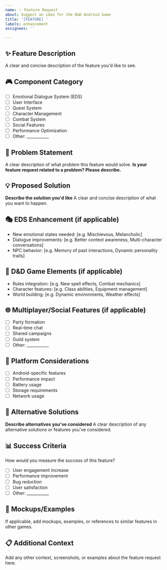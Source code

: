 ```yaml
---
name: ✨ Feature Request
about: Suggest an idea for the D&D Android Game
title: '[FEATURE] '
labels: enhancement
assignees: ''

---
```


## ✨ Feature Description
A clear and concise description of the feature you'd like to see.

## 🎮 Component Category
- [ ] Emotional Dialogue System (EDS)
- [ ] User Interface
- [ ] Quest System
- [ ] Character Management
- [ ] Combat System
- [ ] Social Features
- [ ] Performance Optimization
- [ ] Other: ___________

## 🎯 Problem Statement
A clear description of what problem this feature would solve.
**Is your feature request related to a problem? Please describe.**

## 💡 Proposed Solution
**Describe the solution you'd like**
A clear and concise description of what you want to happen.

## 🎭 EDS Enhancement (if applicable)
- New emotional states needed: [e.g. Mischievous, Melancholic]
- Dialogue improvements: [e.g. Better context awareness, Multi-character conversations]
- NPC behavior: [e.g. Memory of past interactions, Dynamic personality traits]

## 🎲 D&D Game Elements (if applicable)
- Rules integration: [e.g. New spell effects, Combat mechanics]
- Character features: [e.g. Class abilities, Equipment management]
- World building: [e.g. Dynamic environments, Weather effects]

## 🌐 Multiplayer/Social Features (if applicable)
- [ ] Party formation
- [ ] Real-time chat
- [ ] Shared campaigns
- [ ] Guild system
- [ ] Other: ___________

## 📱 Platform Considerations
- [ ] Android-specific features
- [ ] Performance impact
- [ ] Battery usage
- [ ] Storage requirements
- [ ] Network usage

## 🔄 Alternative Solutions
**Describe alternatives you've considered**
A clear description of any alternative solutions or features you've considered.

## 📊 Success Criteria
How would you measure the success of this feature?
- [ ] User engagement increase
- [ ] Performance improvement
- [ ] Bug reduction
- [ ] User satisfaction
- [ ] Other: ___________

## 🎨 Mockups/Examples
If applicable, add mockups, examples, or references to similar features in other games.

## 📋 Additional Context
Add any other context, screenshots, or examples about the feature request here.